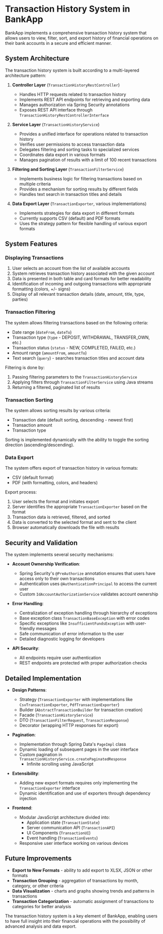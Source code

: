 # Transaction History System in BankApp

BankApp implements a comprehensive transaction history system that allows users to view, filter, sort, and export
history of financial operations on their bank accounts in a secure and efficient manner.

## System Architecture

The transaction history system is built according to a multi-layered architecture pattern:

1. **Controller Layer** (`TransactionHistoryRestController`)
    - Handles HTTP requests related to transaction history
    - Implements REST API endpoints for retrieving and exporting data
   - Manages authorization via Spring Security annotations
   - Exposes REST API interface through `TransactionHistoryRestControllerInterface`

2. **Service Layer** (`TransactionHistoryService`)
    - Provides a unified interface for operations related to transaction history
    - Verifies user permissions to access transaction data
    - Delegates filtering and sorting tasks to specialized services
    - Coordinates data export in various formats
   - Manages pagination of results with a limit of 100 recent transactions

3. **Filtering and Sorting Layer** (`TransactionFilterService`)
    - Implements business logic for filtering transactions based on multiple criteria
    - Provides a mechanism for sorting results by different fields
    - Handles text search in transaction titles and details

4. **Data Export Layer** (`TransactionExporter`, various implementations)
    - Implements strategies for data export in different formats
   - Currently supports CSV (default) and PDF formats
    - Uses the strategy pattern for flexible handling of various export formats

## System Features

### Displaying Transactions

1. User selects an account from the list of available accounts
2. System retrieves transaction history associated with the given account
3. Data is presented in both table and card formats for better readability
4. Identification of incoming and outgoing transactions with appropriate formatting (colors, +/- signs)
5. Display of all relevant transaction details (date, amount, title, type, parties)

### Transaction Filtering

The system allows filtering transactions based on the following criteria:

- Date range (`dateFrom`, `dateTo`)
- Transaction type (`type` - DEPOSIT, WITHDRAWAL, TRANSFER_OWN, etc.)
- Transaction status (`status` - NEW, COMPLETED, FAILED, etc.)
- Amount range (`amountFrom`, `amountTo`)
- Text search (`query`) - searches transaction titles and account data

Filtering is done by:

1. Passing filtering parameters to the `TransactionHistoryService`
2. Applying filters through `TransactionFilterService` using Java streams
3. Returning a filtered, paginated list of results

### Transaction Sorting

The system allows sorting results by various criteria:

- Transaction date (default sorting, descending - newest first)
- Transaction amount
- Transaction type

Sorting is implemented dynamically with the ability to toggle the sorting direction (ascending/descending).

### Data Export

The system offers export of transaction history in various formats:

- CSV (default format)
- PDF (with formatting, colors, and headers)

Export process:

1. User selects the format and initiates export
2. Server identifies the appropriate `TransactionExporter` based on the format
3. Transaction data is retrieved, filtered, and sorted
4. Data is converted to the selected format and sent to the client
5. Browser automatically downloads the file with results

## Security and Validation

The system implements several security mechanisms:

- **Account Ownership Verification**:
    - Spring Security's `@PreAuthorize` annotation ensures that users have access only to their own transactions
    - Authentication uses `@AuthenticationPrincipal` to access the current user
    - Custom `IdAccountAuthorizationService` validates account ownership

- **Error Handling**:
    - Centralization of exception handling through hierarchy of exceptions
    - Base exception class `TransactionBaseException` with error codes
    - Specific exceptions like `InsufficientFundsException` with user-friendly messages
    - Safe communication of error information to the user
    - Detailed diagnostic logging for developers

- **API Security**:
    - All endpoints require user authentication
  - REST endpoints are protected with proper authorization checks

## Detailed Implementation

- **Design Patterns**:
    - Strategy (`TransactionExporter` with implementations like `CsvTransactionExporter`, `PdfTransactionExporter`)
    - Builder (`AbstractTransactionBuilder` for transaction creation)
    - Facade (`TransactionHistoryService`)
    - DTO (`TransactionFilterRequest`, `TransactionResponse`)
    - Decorator (wrapping HTTP responses for export)

- **Pagination**:
    - Implementation through Spring Data's `PageImpl` class
    - Dynamic loading of subsequent pages in the user interface
  - Custom pagination in `TransactionHistoryService.createPaginatedResponse`
    - Infinite scrolling using JavaScript

- **Extensibility**:
    - Adding new export formats requires only implementing the `TransactionExporter` interface
  - Dynamic identification and use of exporters through dependency injection

- **Frontend**:
    - Modular JavaScript architecture divided into:
        - Application state (`TransactionState`)
        - Server communication API (`TransactionAPI`)
        - UI Components (`TransactionUI`)
        - Event handling (`TransactionEvents`)
    - Responsive user interface working on various devices

## Future Improvements

- **Export to New Formats** - ability to add export to XLSX, JSON or other formats
- **Transaction Grouping** - aggregation of transactions by month, category, or other criteria
- **Data Visualization** - charts and graphs showing trends and patterns in transactions
- **Transaction Categorization** - automatic assignment of transactions to categories for better analysis

The transaction history system is a key element of BankApp, enabling users to have full insight into their financial
operations with the possibility of advanced analysis and data export.